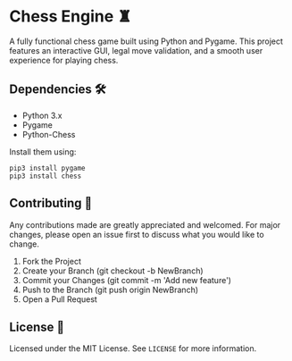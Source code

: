 # Chess Engine ♜

A fully functional chess game built using Python and Pygame. This project features an interactive GUI, legal move validation, and a smooth user experience for playing chess.


## Dependencies 🛠️

- Python 3.x
- Pygame
- Python-Chess

Install them using:

```
pip3 install pygame
pip3 install chess
```


## Contributing 🤝

Any contributions made are greatly appreciated and welcomed. For major changes, please open an issue first to discuss what you would like to change.

1. Fork the Project 
2. Create your Branch (git checkout -b NewBranch)
3. Commit your Changes (git commit -m 'Add new feature')
4. Push to the Branch (git push origin NewBranch)
5. Open a Pull Request


## License 📜

Licensed under the MIT License. See `LICENSE` for more information.
